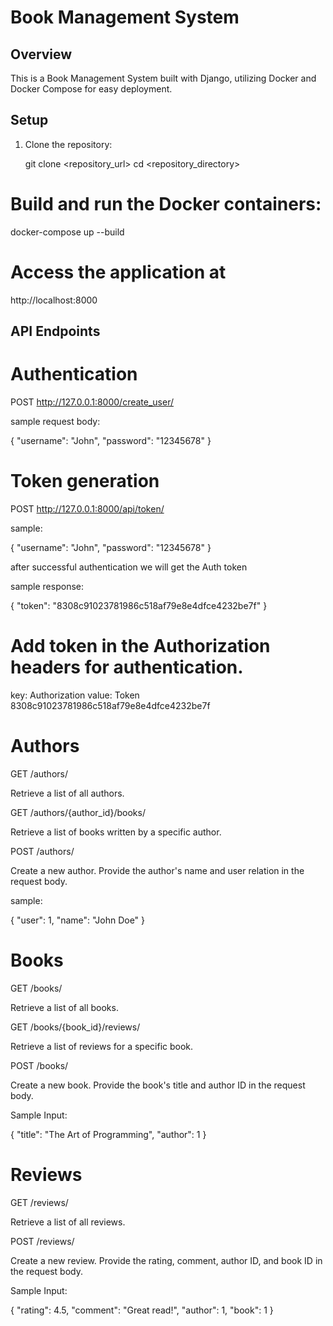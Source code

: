 # Book Management System

## Overview

This is a Book Management System built with Django, utilizing Docker and Docker Compose for easy deployment.

## Setup

1. Clone the repository:

   git clone <repository_url>
   cd <repository_directory>

# Build and run the Docker containers:

  docker-compose up --build

# Access the application at 
  
  http://localhost:8000



## API Endpoints

  # Authentication

  POST http://127.0.0.1:8000/create_user/

  sample request body:

  {
    "username": "John",
    "password": "12345678"
  }

  # Token generation

  POST http://127.0.0.1:8000/api/token/

  sample:

  {
    "username": "John",
    "password": "12345678"
  }

  after successful authentication we will get the Auth token

  sample response:

  {
    "token": "8308c91023781986c518af79e8e4dfce4232be7f"
  }


  # Add token in the Authorization headers for authentication.

  key: Authorization   value: Token 8308c91023781986c518af79e8e4dfce4232be7f



  # Authors

  GET /authors/

  Retrieve a list of all authors.

  GET /authors/{author_id}/books/

  Retrieve a list of books written by a specific author.

  POST /authors/

  Create a new author. Provide the author's name and user relation in the request body.

  sample:

  {
    "user": 1,
    "name": "John Doe"
  }


# Books

  GET /books/

  Retrieve a list of all books.

  GET /books/{book_id}/reviews/

  Retrieve a list of reviews for a specific book.

  POST /books/

  Create a new book. Provide the book's title and author ID in the request body.


  Sample Input:

  {
  "title": "The Art of Programming",
  "author": 1
  }


# Reviews

  GET /reviews/

  Retrieve a list of all reviews.

  POST /reviews/

  Create a new review. Provide the rating, comment, author ID, and book ID in the request body.

  Sample Input:

  {
  "rating": 4.5,
  "comment": "Great read!",
  "author": 1,
  "book": 1
  }

